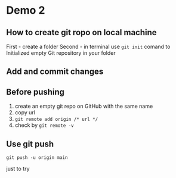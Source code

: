 # Demo 2

## How to create git ropo on local machine

First - create a folder
Second - in terminal use `git init` comand to Initialized empty Git repository in your folder

## Add and commit changes

## Before pushing

1. create an empty git repo on GitHub with the same name 
2. copy url
3. `git remote add origin /* url */ `
4. check by `git remote -v`

## Use git push

`git push -u origin main`

just to try
